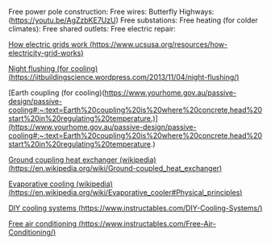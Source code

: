 Free power pole construction:
Free wires:
Butterfly Highways: (https://youtu.be/AgZzbKE7UzU)
Free substations:
Free heating (for colder climates):
Free shared outlets:
Free electric repair:

[How electric grids work (https://www.ucsusa.org/resources/how-electricity-grid-works)](https://www.ucsusa.org/resources/how-electricity-grid-works)

[Night flushing (for cooling)(https://iitbuildingscience.wordpress.com/2013/11/04/night-flushing/)](https://iitbuildingscience.wordpress.com/2013/11/04/night-flushing/)

[Earth coupling (for cooling)(https://www.yourhome.gov.au/passive-design/passive-cooling#:~:text=Earth%20coupling%20is%20where%20concrete,head%20start%20in%20regulating%20temperature.)](https://www.yourhome.gov.au/passive-design/passive-cooling#:~:text=Earth%20coupling%20is%20where%20concrete,head%20start%20in%20regulating%20temperature.)

[Ground coupling heat exchanger (wikipedia)(https://en.wikipedia.org/wiki/Ground-coupled_heat_exchanger)](https://en.wikipedia.org/wiki/Ground-coupled_heat_exchanger)

[Evaporative cooling (wikipedia) (https://en.wikipedia.org/wiki/Evaporative_cooler#Physical_principles)](https://en.wikipedia.org/wiki/Evaporative_cooler#Physical_principles)

[DIY cooling systems (https://www.instructables.com/DIY-Cooling-Systems/)](https://www.instructables.com/DIY-Cooling-Systems/)

[Free air conditioning (https://www.instructables.com/Free-Air-Conditioning/)](https://www.instructables.com/Free-Air-Conditioning/)

